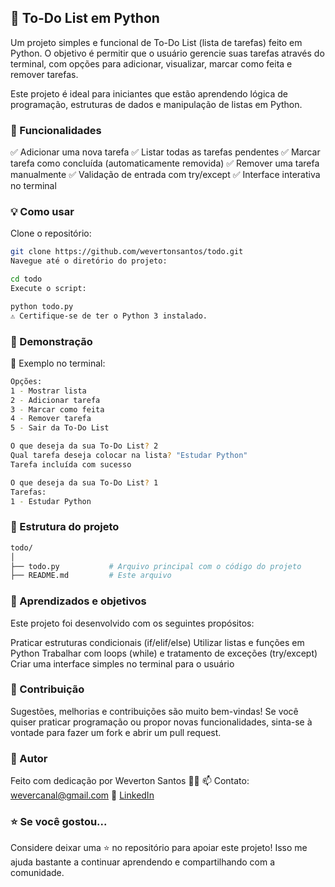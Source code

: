 ## 📝 To-Do List em Python
Um projeto simples e funcional de To-Do List (lista de tarefas) feito em Python. O objetivo é permitir que o usuário gerencie suas tarefas através do terminal, com opções para adicionar, visualizar, marcar como feita e remover tarefas.

Este projeto é ideal para iniciantes que estão aprendendo lógica de programação, estruturas de dados e manipulação de listas em Python.

### 🚀 Funcionalidades
✅ Adicionar uma nova tarefa
✅ Listar todas as tarefas pendentes
✅ Marcar tarefa como concluída (automaticamente removida)
✅ Remover uma tarefa manualmente
✅ Validação de entrada com try/except
✅ Interface interativa no terminal

### 💡 Como usar
Clone o repositório:

```bash
git clone https://github.com/wevertonsantos/todo.git
Navegue até o diretório do projeto:
```

```bash
cd todo
Execute o script:
```

```bash
python todo.py
⚠️ Certifique-se de ter o Python 3 instalado.
```

### 🎥 Demonstração
📸 Exemplo no terminal:

```bash
Opções: 
1 - Mostrar lista 
2 - Adicionar tarefa 
3 - Marcar como feita 
4 - Remover tarefa 
5 - Sair da To-Do List

O que deseja da sua To-Do List? 2
Qual tarefa deseja colocar na lista? "Estudar Python"
Tarefa incluída com sucesso

O que deseja da sua To-Do List? 1
Tarefas:
1 - Estudar Python
```

### 📁 Estrutura do projeto
```bash
todo/
│
├── todo.py           # Arquivo principal com o código do projeto
├── README.md         # Este arquivo
```

### 🎯 Aprendizados e objetivos
Este projeto foi desenvolvido com os seguintes propósitos:

Praticar estruturas condicionais (if/elif/else)
Utilizar listas e funções em Python
Trabalhar com loops (while) e tratamento de exceções (try/except)
Criar uma interface simples no terminal para o usuário

### 💬 Contribuição
Sugestões, melhorias e contribuições são muito bem-vindas!
Se você quiser praticar programação ou propor novas funcionalidades, sinta-se à vontade para fazer um fork e abrir um pull request.

### 🧠 Autor
Feito com dedicação por Weverton Santos 🧑‍💻
📫 Contato: wevercanal@gmail.com
🔗 [LinkedIn](https://linkedin.com/in/wevertonsantoss)

### ⭐ Se você gostou...
Considere deixar uma ⭐ no repositório para apoiar este projeto! Isso me ajuda bastante a continuar aprendendo e compartilhando com a comunidade.